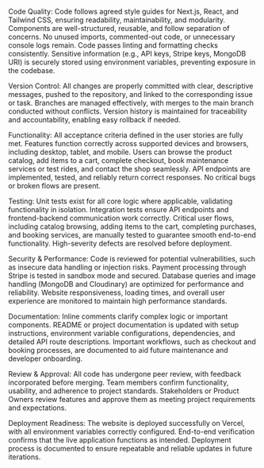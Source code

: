 Code Quality: Code follows agreed style guides for Next.js, React, and Tailwind CSS, ensuring readability, maintainability, and modularity. Components are well-structured, reusable, and follow separation of concerns. No unused imports, commented-out code, or unnecessary console logs remain. Code passes linting and formatting checks consistently. Sensitive information (e.g., API keys, Stripe keys, MongoDB URI) is securely stored using environment variables, preventing exposure in the codebase.

Version Control: All changes are properly committed with clear, descriptive messages, pushed to the repository, and linked to the corresponding issue or task. Branches are managed effectively, with merges to the main branch conducted without conflicts. Version history is maintained for traceability and accountability, enabling easy rollback if needed.

Functionality: All acceptance criteria defined in the user stories are fully met. Features function correctly across supported devices and browsers, including desktop, tablet, and mobile. Users can browse the product catalog, add items to a cart, complete checkout, book maintenance services or test rides, and contact the shop seamlessly. API endpoints are implemented, tested, and reliably return correct responses. No critical bugs or broken flows are present.

Testing: Unit tests exist for all core logic where applicable, validating functionality in isolation. Integration tests ensure API endpoints and frontend-backend communication work correctly. Critical user flows, including catalog browsing, adding items to the cart, completing purchases, and booking services, are manually tested to guarantee smooth end-to-end functionality. High-severity defects are resolved before deployment.

Security & Performance: Code is reviewed for potential vulnerabilities, such as insecure data handling or injection risks. Payment processing through Stripe is tested in sandbox mode and secured. Database queries and image handling (MongoDB and Cloudinary) are optimized for performance and reliability. Website responsiveness, loading times, and overall user experience are monitored to maintain high performance standards.

Documentation: Inline comments clarify complex logic or important components. README or project documentation is updated with setup instructions, environment variable configurations, dependencies, and detailed API route descriptions. Important workflows, such as checkout and booking processes, are documented to aid future maintenance and developer onboarding.

Review & Approval: All code has undergone peer review, with feedback incorporated before merging. Team members confirm functionality, usability, and adherence to project standards. Stakeholders or Product Owners review features and approve them as meeting project requirements and expectations.

Deployment Readiness: The website is deployed successfully on Vercel, with all environment variables correctly configured. End-to-end verification confirms that the live application functions as intended. Deployment process is documented to ensure repeatable and reliable updates in future iterations.
